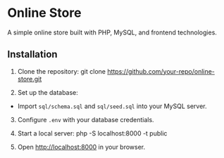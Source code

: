 # Online Store

A simple online store built with PHP, MySQL, and frontend technologies.

## Installation

1. Clone the repository:
   git clone https://github.com/your-repo/online-store.git

2. Set up the database:

- Import `sql/schema.sql` and `sql/seed.sql` into your MySQL server.

3. Configure `.env` with your database credentials.

4. Start a local server:
   php -S localhost:8000 -t public

5. Open [http://localhost:8000](http://localhost:8000) in your browser.
